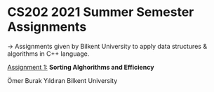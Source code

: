 # CS202 2021 Summer Semester Assignments

-> Assignments given by Bilkent University to apply data structures & algorithms in C++ language. 

  [Assignment 1:](cs202/Assignment-1) **Sorting Alghorithms and Efficiency**

Ömer Burak Yıldıran
Bilkent University
